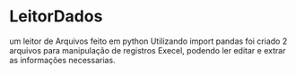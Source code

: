# LeitorDados
um leitor de Arquivos feito em python 
Utilizando import pandas 
foi criado 2 arquivos para manipulação de registros Execel, podendo ler editar e extrar as informações necessarias. 
